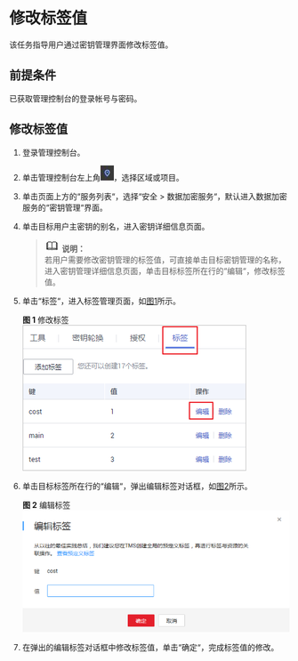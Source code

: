 # 修改标签值<a name="dew_01_0026"></a>

该任务指导用户通过密钥管理界面修改标签值。

## 前提条件<a name="se0da9788ade343bda4185c6a017a8d97"></a>

已获取管理控制台的登录帐号与密码。

## 修改标签值<a name="sd1817bef210540b2b4062385985a85df"></a>

1.  登录管理控制台。
2.  单击管理控制台左上角![](figures/icon_region.png)，选择区域或项目。
3.  单击页面上方的“服务列表“，选择“安全  \>  数据加密服务“，默认进入数据加密服务的“密钥管理“界面。

1.  单击目标用户主密钥的别名，进入密钥详细信息页面。

    >![](public_sys-resources/icon-note.gif) **说明：**   
    >若用户需要修改密钥管理的标签值，可直接单击目标密钥管理的名称，进入密钥管理详细信息页面，单击目标标签所在行的“编辑“，修改标签值。  

2.  单击“标签“，进入标签管理页面，如[图1](#zh-cn_topic_0112947600_ff11132284da543c287ffa43f1b232c92)所示。

    **图 1**  修改标签<a name="zh-cn_topic_0112947600_ff11132284da543c287ffa43f1b232c92"></a>  
    ![](figures/修改标签.png "修改标签")

3.  单击目标标签所在行的“编辑“，弹出编辑标签对话框，如[图2](#fc21b4774073445f7a22f54789d517274)所示。

    **图 2**  编辑标签<a name="fc21b4774073445f7a22f54789d517274"></a>  
    ![](figures/编辑标签.png "编辑标签")

4.  在弹出的编辑标签对话框中修改标签值，单击“确定“，完成标签值的修改。

